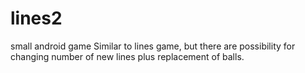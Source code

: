 # lines2
small android game
Similar to lines game, but there are possibility for changing number of new lines plus replacement of balls.

